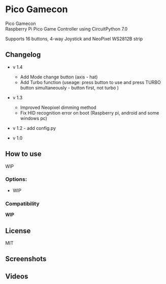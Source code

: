 # Pico Gamecon
Pico Gamecon\
Raspberry Pi Pico Game Controller using CircuitPython 7.0

Supports 16 buttons, 4-way Joystick and NeoPixel WS2812B strip
 
## Changelog
- v 1.4
  * Add Mode change button (axis - hat)
  * Add Turbo function (useage: press button to use and press TURBO button simultaneously - button first, not turbo )

- v 1.3
  * Improved Neopixel dimming method
  * Fix HID recognition error on boot (Raspberry pi, android and some windows pc)
- v 1.2 - add config.py
- v 1.0

## How to use
WIP

### Options:
- WIP

### Compatibility

**WIP**

## License
MIT


## Screenshots

## Videos
